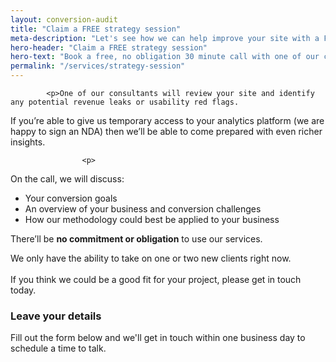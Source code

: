 ```yaml
---
layout: conversion-audit
title: "Claim a FREE strategy session"
meta-description: "Let's see how we can help improve your site with a FREE strategy session"
hero-header: "Claim a FREE strategy session"
hero-text: "Book a free, no obligation 30 minute call with one of our conversion experts"
permalink: "/services/strategy-session"
---
```

			<p>One of our consultants will review your site and identify any potential revenue leaks or usability red flags.
</p>
<p>
If you’re able to give us temporary access to your analytics platform (we are happy to sign an NDA) then we’ll be able to come prepared with even richer insights.
</p>

					<p>
On the call, we will discuss:
</p>
				<ul class="list">
<li>Your conversion goals</li>
<li>An overview of your business and conversion challenges</li>
<li>How our methodology could best be applied to your business</li>

</ul>

<p>There’ll be <strong>no commitment or obligation</strong> to use our services.</p>

<div class="alert alert-warning" role="alert">
<p class="mb-0">
We only have the ability to take on one or two new clients right now.<br /><br />If you think we could be a good fit for your project, please get in touch today.</p></div>
<h3 class="mt-5">Leave your details</h3>
<p>
Fill out the form below and we'll get in touch within one business day to schedule a time to talk.
</p>